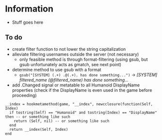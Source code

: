 # Information
- Stuff goes here

## To do
- create filter function to not lower the string capitalization
- alleviate filtering usernames outside the server (not necessary)
  - only feasible method is through format-filtering (using gsub, but gsub unfortunately acts as gmatch, see next point)
- determine method to use gsub with a format
  - `gsub("[SYSTEM] (.+) .@(.+). has done something...")` -> _[SYSTEM] filtered_name (@filtered_name) has done something..._
- add .Changed signal or metatable to all Humanoid DisplayName properties (check if the DisplayName is even used in the game before proceeding)
``` 
__index = hookmetamethod(game, "__index", newcclosure(function(Self, Index)  
  if tostring(Self) == "Humanoid" and tostring(Index) == "DisplayName" then -- or something like such
    return (Self, nil) -- or something like such
  end
  return __index(Self, Index)
end 
```  
